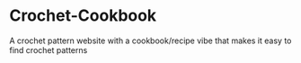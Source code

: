 # Crochet-Cookbook
A crochet pattern website with a cookbook/recipe vibe that makes it easy to find crochet patterns

